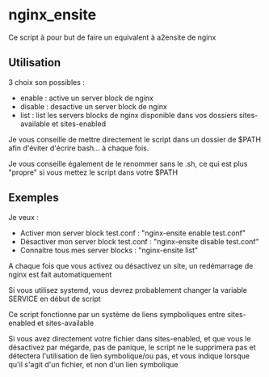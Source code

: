 # nginx_ensite

Ce script à pour but de faire un equivalent à a2ensite de nginx

## Utilisation

3 choix son possibles :

* enable : active un server block de nginx
* disable : desactive un server block de nginx
* list : list les servers blocks de nginx disponible dans vos dossiers sites-available et sites-enabled

Je vous conseille de mettre directement le script dans un dossier de $PATH afin d'éviter d'écrire bash... à chaque fois.

Je vous conseille également de le renommer sans le .sh, ce qui est plus "propre" si vous mettez le script dans votre $PATH

## Exemples

Je veux :
* Activer mon server block test.conf : "nginx-ensite enable test.conf"
* Désactiver mon server block test.conf : "nginx-ensite disable test.conf"
* Connaitre tous mes server blocks : "nginx-ensite list"
 
A chaque fois que vous activez ou désactivez un site, un redémarrage de nginx est fait automatiquement

Si vous utilisez systemd, vous devrez probablement changer la variable SERVICE en début de script

Ce script fonctionne par un système de liens sympboliques entre sites-enabled et sites-available

Si vous avez directement votre fichier dans sites-enabled, et que vous le désactivez par mégarde, pas de panique, le script ne le supprimera pas et détectera l'utilisation de lien symbolique/ou pas, et vous indique lorsque qu'il s'agit d'un fichier, et non d'un lien symbolique

